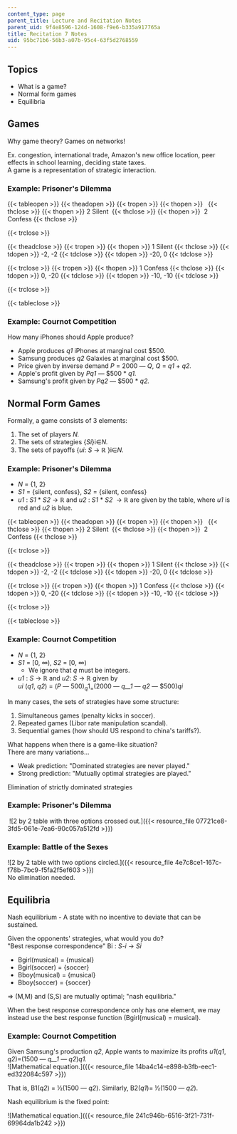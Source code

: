 ```yaml
---
content_type: page
parent_title: Lecture and Recitation Notes
parent_uid: 9f4e8596-124d-1608-f9e6-b335a917765a
title: Recitation 7 Notes
uid: 95bc71b6-56b3-a07b-95c4-63f5d2768559
---
```


Topics
------

*   What is a game?
*   Normal form games
*   Equilibria

Games
-----

Why game theory? Games on networks!

Ex. congestion, international trade, Amazon's new office location, peer effects in school learning, deciding state taxes.  
A game is a representation of strategic interaction. 

### Example: Prisoner's Dilemma

{{< tableopen >}}
{{< theadopen >}}
{{< tropen >}}
{{< thopen >}}
 
{{< thclose >}}
{{< thopen >}}
2 Silent 
{{< thclose >}}
{{< thopen >}}
 2 Confess
{{< thclose >}}

{{< trclose >}}

{{< theadclose >}}
{{< tropen >}}
{{< thopen >}}
1 Silent
{{< thclose >}}
{{< tdopen >}}
\-2, -2
{{< tdclose >}}
{{< tdopen >}}
\-20, 0
{{< tdclose >}}

{{< trclose >}}
{{< tropen >}}
{{< thopen >}}
1 Confess
{{< thclose >}}
{{< tdopen >}}
0, -20
{{< tdclose >}}
{{< tdopen >}}
\-10, -10
{{< tdclose >}}

{{< trclose >}}

{{< tableclose >}}

### Example: Cournot Competition

How many iPhones should Apple produce?

*   Apple produces _q1_ iPhones at marginal cost $500.
*   Samsung produces _q2_ Galaxies at marginal cost $500.
*   Price given by inverse demand _P_ \= 2000 — _Q_, _Q_ \= _q1_ + _q2._
*   Apple's profit given by _Pq1 —_ $500 \* _q1._
*   Samsung's profit given by _Pq2_ — $500 \* _q2._

Normal Form Games
-----------------

Formally, a game consists of 3 elements:

1.  The set of players _N._
2.  The sets of strategies {_Si_}i∈_N._
3.  The sets of payoffs {_ui_: _S_ → ℝ }i∈_N._

### Example: Prisoner's Dilemma

*   _N_ = {1, 2}
*   _S1_ = {silent, confess}, _S2_ = {silent, confess}
*   _u1_ : _S1_ \* _S2_ → ℝ and _u2_ : _S1_ \* _S2_  → ℝ are given by the table, where _u1_ is red and _u2_ is blue.

{{< tableopen >}}
{{< theadopen >}}
{{< tropen >}}
{{< thopen >}}
 
{{< thclose >}}
{{< thopen >}}
2 Silent 
{{< thclose >}}
{{< thopen >}}
 2 Confess
{{< thclose >}}

{{< trclose >}}

{{< theadclose >}}
{{< tropen >}}
{{< thopen >}}
1 Silent
{{< thclose >}}
{{< tdopen >}}
\-2, \-2
{{< tdclose >}}
{{< tdopen >}}
\-20, 0
{{< tdclose >}}

{{< trclose >}}
{{< tropen >}}
{{< thopen >}}
1 Confess
{{< thclose >}}
{{< tdopen >}}
0, \-20
{{< tdclose >}}
{{< tdopen >}}
\-10, \-10
{{< tdclose >}}

{{< trclose >}}

{{< tableclose >}}

### Example: Cournot Competition

*   _N_ = {1, 2}
*   _S1_ = \[0, ∞), _S2_ = \[0, ∞)
    *   We ignore that _q_ must be integers.
*   _u1_ : _S_ → ℝ and _u2_: _S_ → ℝ given by  
    _ui_ (_q1_, _q2_) = (_P —_ $500)_q1_ = ($2000 — _q__1_ — _q2_ — $500)_qi_

In many cases, the sets of strategies have some structure:

1.  Simultaneous games (penalty kicks in soccer).
2.  Repeated games (Libor rate manipulation scandal).
3.  Sequential games (how should US respond to china's tariffs?).

What happens when there is a game-like situation?   
There are many variations...

*   Weak prediction: "Dominated strategies are never played."
*   Strong prediction: "Mutually optimal strategies are played."

Elimination of strictly dominated strategies

### Example: Prisoner's Dilemma

 ![2 by 2 table with three options crossed out.]({{< resource_file 07721ce8-3fd5-061e-7ea6-90c057a512fd >}})

### Example: Battle of the Sexes

![2 by 2 table with two options circled.]({{< resource_file 4e7c8ce1-167c-f78b-7bc9-f5fa2f5ef603 >}})  
No elimination needed.

Equilibria
----------

Nash equilibrium - A state with no incentive to deviate that can be sustained.

Given the opponents' strategies, what would you do?  
"Best response correspondence" Bi : _S\-i_ → _Si_

*   Bgirl(musical) = {musical}
*   Bgirl(soccer) = {soccer}
*   Bboy(musical) = {musical}
*   Bboy(soccer) = {soccer}

⇒ (M,M) and (S,S) are mutually optimal; "nash equilibria."

When the best response correspondence only has one element, we may instead use the best response function (Bgirl(musical) = musical).

### Example: Cournot Competition

Given Samsung's production _q2_, Apple wants to maximize its profits _u1_(_q1_, _q2_)=(1500 — _q__1_ — _q2_)_q1._  
![Mathematical equation.]({{< resource_file 14ba4c14-e898-b3fb-eec1-ed322084c597 >}})  

That is, B1(_q2_) = ½(1500 — _q2_). Similarly, B2(_q1_)= ½(1500 — _q2_).

Nash equilibrium is the fixed point:

![Mathematical equation.]({{< resource_file 241c946b-6516-3f21-731f-69964da1b242 >}})